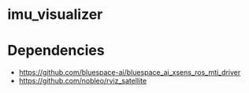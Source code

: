 # imu_visualizer


# Dependencies
- https://github.com/bluespace-ai/bluespace_ai_xsens_ros_mti_driver
- https://github.com/nobleo/rviz_satellite
